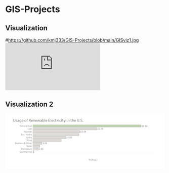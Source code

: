 # GIS-Projects

## Visualization 
#https://github.com/kmj333/GIS-Projects/blob/main/GISviz1.jpg
![Fig1](https://github.com/kmj333/GIS-Projects/blob/main/GISviz1.pdf)

## Visualization 2
![Fig2](https://github.com/kmj333/Visualizations-in-Tableau/blob/main/RenewableElectUS.jpg)
